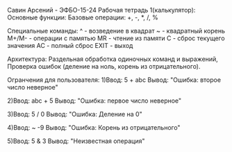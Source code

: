 Савин Арсений - ЭФБО-15-24
Рабочая тетрадь 1(калькулятор):
Основные функции:
Базовые операции: +, -, *, /, %

Специальные команды:
 ^ - возведение в квадрат
 ~ - квадратный корень
 M+/M- - операции с памятью
 MR - чтение из памяти
 C - сброс текущего значения
 AC - полный сброс
 EXIT - выход

Архитектура:
 Раздельная обработка одиночных команд и выражений,
 Проверка ошибок (деление на ноль, корень из отрицательного).
 
Огранчения для пользователя:
 1)Ввод: 5 + abc
 Вывод: "Ошибка: второе число неверное"

 2)Ввод: abc + 5
 Вывод: "Ошибка: первое число неверное"

 3)Ввод: 5 / 0
 Вывод: "Ошибка: Деление на 0"

 4)Ввод: ~ -9
 Вывод: "Ошибка: Корень из отрицательного"

 5)Ввод: 5 & 3
 Вывод: "Неизвестная операция"

